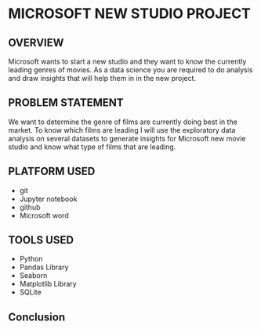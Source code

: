 # MICROSOFT NEW STUDIO PROJECT
## OVERVIEW
Microsoft wants to start a new studio and they want to know the currently leading genres of movies. As a data science you are required to do analysis and draw insights that will help them in in the new project.
## PROBLEM STATEMENT
We want to determine the genre of films are currently 
doing best in the market. To know which films are leading I will use the 
exploratory data analysis on several datasets to generate insights for 
Microsoft new movie studio and know what type of films that are 
leading.
## PLATFORM USED
- git 
- Jupyter notebook 
- github 
- Microsoft word
## TOOLS USED 
- Python
- Pandas Library
- Seaborn
- Matplotlib Library
- SQLite
## Conclusion 
